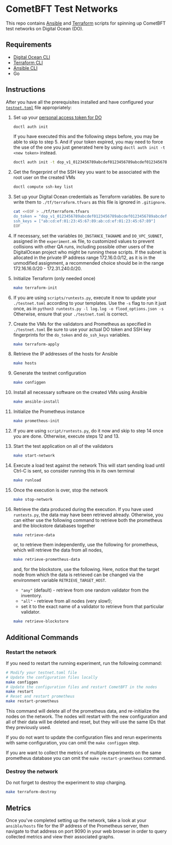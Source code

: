 # CometBFT Test Networks

This repo contains [Ansible] and [Terraform] scripts for spinning up CometBFT test networks on Digital Ocean (DO).

## Requirements

- [Digital Ocean CLI][doctl]
- [Terraform CLI][Terraform]
- [Ansible CLI][Ansible]
- Go

## Instructions

After you have all the prerequisites installed and have configured your
[`testnet.toml`](./testnet.toml) file appropriately:

1. Set up your [personal access token for DO](https://docs.digitalocean.com/reference/api/create-personal-access-token/)

    ```bash
    doctl auth init
    ```

    If you have executed this and the following steps before, you may be able to skip to step 5.
    And if your token expired, you may need to force the use of the one you just generated here by using `doctl auth init -t <new token>` instead.

    ```bash
    doctl auth init -t dop_v1_0123456789abcdef0123456789abcdef0123456789abcdef0123456789abcdef
    ```

2. Get the fingerprint of the SSH key you want to be associated with the root user on the created VMs

    ```bash
    doctl compute ssh-key list
    ```

3. Set up your Digital Ocean credentials as Terraform variables. Be sure to write them to `./tf/terraform.tfvars` as this file is ignored in `.gitignore`.

    ```bash
    cat <<EOF > ./tf/terraform.tfvars
    do_token = "dop_v1_0123456789abcdef0123456789abcdef0123456789abcdef0123456789abcdef"
    ssh_keys = ["ab:cd:ef:01:23:45:67:89:ab:cd:ef:01:23:45:67:89"]
    EOF
    ```

4. If necessary, set the variables `DO_INSTANCE_TAGNAME` and `DO_VPC_SUBNET`,
    assigned in the `experiment.mk` file, to customized values to prevent
    collisions with other QA runs, including possible other users of the
    DigitalOcean project who might be running these scripts.
    If the subnet is allocated in the private IP address range 172.16.0.0/12, as
    it is in the unmodified assignment, a recommended choice should be
    in the range 172.16.16.0/20 - 172.31.240.0/20.

5. Initialize Terraform (only needed once)

    ```bash
    make terraform-init
    ```

5. If you are using `scripts/runtests.py`, execute it now to update your `./testnet.toml` according to your templates. 
    Use the `-s` flag to run it just once, as in `python3 runtests.py -l log.log -o flood_options.json -s`
    Otherwise, ensure that your `./testnet.toml` is correct.

6. Create the VMs for the validators and Prometheus as specified in `./testnet.toml`
    Be sure to use your actual DO token and SSH key fingerprints for the `do_token` and `do_ssh_keys` variables.

    ```bash
    make terraform-apply
    ```

7. Retrieve the IP addresses of the hosts for Ansible

    ```bash
    make hosts
    ```

8. Generate the testnet configuration

    ```bash
    make configgen
    ```

9. Install all necessary software on the created VMs using Ansible

    ```bash
    make ansible-install
    ```

10. Initialize the Prometheus instance

    ```bash
    make prometheus-init
    ```

11. If you are using `script/runtests.py`, do it now and skip to step 14 once you are done. Otherwise, execute steps 12 and 13.

12. Start the test application on all of the validators

    ```bash
    make start-network
    ```

13. Execute a load test against the network
    This will start sending load until Ctrl-C is sent, so consider running this in its own terminal

    ```bash
    make runload
    ```

14. Once the execution is over, stop the network

    ```bash
    make stop-network
    ```

15. Retrieve the data produced during the execution.
    If you have used `runtests.py`, the data may have been retrieved already. 
    Otherwise, you can either use the following command to retrieve both the prometheus and the blockstore databases together

    ```bash
    make retrieve-data
    ```

    or, to retrieve them independently, use the following for prometheus, which will retrieve the data from all nodes,

    ```bash
    make retrieve-prometheus-data
    ```

    and, for the blockstore, use the following. Here, notice that the target node from which the data is retrieved can be changed via the environment variable `RETRIEVE_TARGET_HOST`.
      - `"any"` (default) - retrieve from one random validator from the inventory.
      - `"all"` - retrieve from all nodes (very slow!);
      - set it to the exact name of a validator to retrieve from that particular validator.

    ```bash
    make retrieve-blockstore
    ```

## Additional Commands

### Restart the network

If you need to restart the running experiment, run the following command:

```sh
# Modify your testnet.toml file
# Update the configuration files locally
make configgen
# Update the configuration files and restart CometBFT in the nodes
make restart
# Reset and restart prometheus
make restart-prometheus
```

This command will delete all of the prometheus data, and re-initialize the nodes
on the network. The nodes will restart with the new configuration and all of their
data will be deleted and reset, but they will use the same IDs that they previously used.

If you do not want to update the configuration files and rerun experiments with same
configuration, you can omit the `make configgen` step.

If you are want to collect the metrics of multiple experiments on the same prometheus database
you can omit the `make restart-prometheus` command.

### Destroy the network

Do not forget to destroy the experiment to stop charging.

```sh
make terraform-destroy
```

## Metrics

Once you've completed setting up the network, take a look at your
`ansible/hosts` file for the IP address of the Prometheus server, then navigate
to that address on port 9090 in your web browser in order to query collected
metrics and view their associated graphs.

[Ansible]: https://docs.ansible.com/ansible/latest/index.html
[Terraform]: https://www.terraform.io/docs
[doctl]: https://docs.digitalocean.com/reference/doctl/how-to/install/
